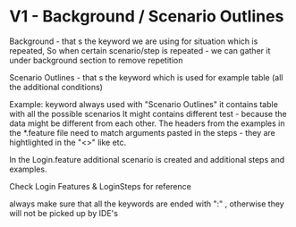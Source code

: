 # V1 - Background / Scenario Outlines 



Background - that s the keyword we are using for situation which is repeated,
So when certain scenario/step is repeated - we can gather it under background section to remove repetition


Scenario Outlines - that s the keyword which is used for example table (all the additional conditions)


Example: keyword always used with "Scenario Outlines" it contains table with all the possible scenarios 
It might contains different test - because the data might be different from each other.
The headers from the examples in the *.feature file need to match arguments pasted in the steps - they are hightlighted in the "<>" like <login> etc.

In the Login.feature additional scenario is created and additional steps and examples.

Check Login Features & LoginSteps for reference 


always make sure that all the keywords are ended with ":"  , otherwise they will not be picked up by IDE's
